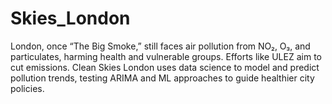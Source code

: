 # Skies_London
London, once “The Big Smoke,” still faces air pollution from NO₂, O₃, and particulates, harming health and vulnerable groups. Efforts like ULEZ aim to cut emissions. Clean Skies London uses data science to model and predict pollution trends, testing ARIMA and ML approaches to guide healthier city policies.
